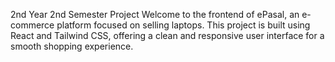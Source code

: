 2nd Year 2nd Semester Project 
Welcome to the frontend of ePasal, an e-commerce platform focused on selling laptops. This project is built using React and Tailwind CSS, offering a clean and responsive user interface for a smooth shopping experience.